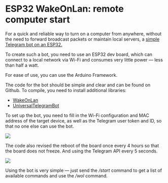 # ESP32 WakeOnLan: remote computer start
For a quick and reliable way to turn on a computer from anywhere, without the need to forward broadcast packets or maintain local servers, a [simple Telegram bot on an ESP32.](https://github.com/coppermilk/esp32_wol_telegrambot)

To create such a bot, you need to use an ESP32 dev board, which can connect to a local network via Wi-Fi and consumes very little power — less than half a watt.

For ease of use, you can use the Arduino Framework.

The code for the bot should be simple and clear and can be found on Github. To compile, you need to install additional libraries:

-   [WakeOnLan](https://www.arduino.cc/reference/en/libraries/wakeonlan/)
-   [UniversalTelegramBot](https://www.arduino.cc/reference/en/libraries/universaltelegrambot/)

To set up the bot, you need to fill in the Wi-Fi configuration and MAC address of the target device, as well as the Telegram user token and ID, so that no one else can use the bot.

![](https://miro.medium.com/max/350/1*FxVnO1-fXCenr2hSMueKyA.png)

The code also revised the reboot of the board once every 4 hours so that the board does not freeze. And using the Telegram API every 5 seconds.

![](https://miro.medium.com/max/350/1*vnB6D7ttFj5Anw6JxAEYEw.png)

Using the bot is very simple — just send the _/start_ command to get a list of available commands and use the _/wol_ command.
